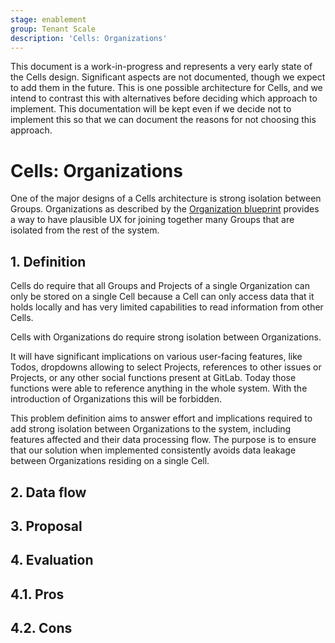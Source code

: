 ```yaml
---
stage: enablement
group: Tenant Scale
description: 'Cells: Organizations'
---
```


<!-- vale gitlab.FutureTense = NO -->

This document is a work-in-progress and represents a very early state of the
Cells design. Significant aspects are not documented, though we expect to add
them in the future. This is one possible architecture for Cells, and we intend to
contrast this with alternatives before deciding which approach to implement.
This documentation will be kept even if we decide not to implement this so that
we can document the reasons for not choosing this approach.

# Cells: Organizations

One of the major designs of a Cells architecture is strong isolation between Groups.
Organizations as described by the [Organization blueprint](../organization/index.md) provides a way to have plausible UX for joining together many Groups that are isolated from the rest of the system.

## 1. Definition

Cells do require that all Groups and Projects of a single Organization can only be stored on a single Cell because a Cell can only access data that it holds locally and has very limited capabilities to read information from other Cells.

Cells with Organizations do require strong isolation between Organizations.

It will have significant implications on various user-facing features, like Todos, dropdowns allowing to select Projects, references to other issues or Projects, or any other social functions present at GitLab.
Today those functions were able to reference anything in the whole system.
With the introduction of Organizations this will be forbidden.

This problem definition aims to answer effort and implications required to add strong isolation between Organizations to the system, including features affected and their data processing flow.
The purpose is to ensure that our solution when implemented consistently avoids data leakage between Organizations residing on a single Cell.

## 2. Data flow

## 3. Proposal

## 4. Evaluation

## 4.1. Pros

## 4.2. Cons
